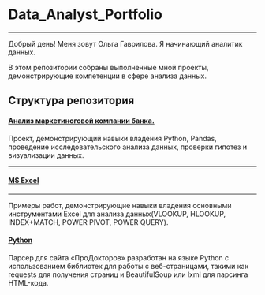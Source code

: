 # Data_Analyst_Portfolio
---

Добрый день! Меня зовут Ольга Гаврилова. Я начинающий аналитик данных.

В этом репозитории собраны выполненные мной проекты, демонстрирующие компетенции в сфере анализа данных. 


## Структура репозитория

#### [Анализ маркетиноговой компании банка.](https://github.com/olunyalu/Data_Analyst_Portfolio/tree/main/01.target_company) 

Проект, демонстрирующий  навыки владения Python, Pandas, проведение исследовательского анализа данных, проверки гипотез и визуализации данных.

---

#### [MS Excel](https://github.com/olunyalu/Data_Analyst_Portfolio/tree/main/02.excel)

---

Примеры работ, демонстрирующие навыки владения основными инструментами Excel для анализа данных(VLOOKUP, HLOOKUP, INDEX+MATCH, POWER PIVOT, POWER QUERY).

#### [Python](https://github.com/olunyalu/Data_Analyst_Portfolio/tree/main/03.parser_python)

Парсер для сайта «ПроДокторов» разработан на языке Python с использованием библиотек для работы с веб-страницами, такими как requests для получения страниц и BeautifulSoup или lxml для парсинга HTML-кода.

